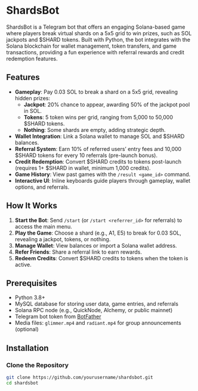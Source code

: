 # ShardsBot

ShardsBot is a Telegram bot that offers an engaging Solana-based game where players break virtual shards on a 5x5 grid to win prizes, such as SOL jackpots and $SHARD tokens. Built with Python, the bot integrates with the Solana blockchain for wallet management, token transfers, and game transactions, providing a fun experience with referral rewards and credit redemption features.

## Features

- **Gameplay**: Pay 0.03 SOL to break a shard on a 5x5 grid, revealing hidden prizes:
  - **Jackpot**: 20% chance to appear, awarding 50% of the jackpot pool in SOL.
  - **Tokens**: 5 token wins per grid, ranging from 5,000 to 50,000 $SHARD tokens.
  - **Nothing**: Some shards are empty, adding strategic depth.
- **Wallet Integration**: Link a Solana wallet to manage SOL and $SHARD balances.
- **Referral System**: Earn 10% of referred users’ entry fees and 10,000 $SHARD tokens for every 10 referrals (pre-launch bonus).
- **Credit Redemption**: Convert $SHARD credits to tokens post-launch (requires 1+ $SHARD in wallet, minimum 1,000 credits).
- **Game History**: View past games with the `/result <game_id>` command.
- **Interactive UI**: Inline keyboards guide players through gameplay, wallet options, and referrals.

## How It Works

1. **Start the Bot**: Send `/start` (or `/start <referrer_id>` for referrals) to access the main menu.
2. **Play the Game**: Choose a shard (e.g., A1, E5) to break for 0.03 SOL, revealing a jackpot, tokens, or nothing.
3. **Manage Wallet**: View balances or import a Solana wallet address.
4. **Refer Friends**: Share a referral link to earn rewards.
5. **Redeem Credits**: Convert $SHARD credits to tokens when the token is active.

## Prerequisites

- Python 3.8+
- MySQL database for storing user data, game entries, and referrals
- Solana RPC node (e.g., QuickNode, Alchemy, or public mainnet)
- Telegram bot token from [BotFather](https://t.me/BotFather)
- Media files: `glimmer.mp4` and `radiant.mp4` for group announcements (optional)

## Installation

### Clone the Repository

```bash
git clone https://github.com/yourusername/shardsbot.git
cd shardsbot
